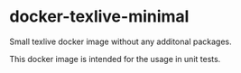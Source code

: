 # docker-texlive-minimal

Small texlive docker image without any additonal packages.

This docker image is intended for the usage in unit tests.
